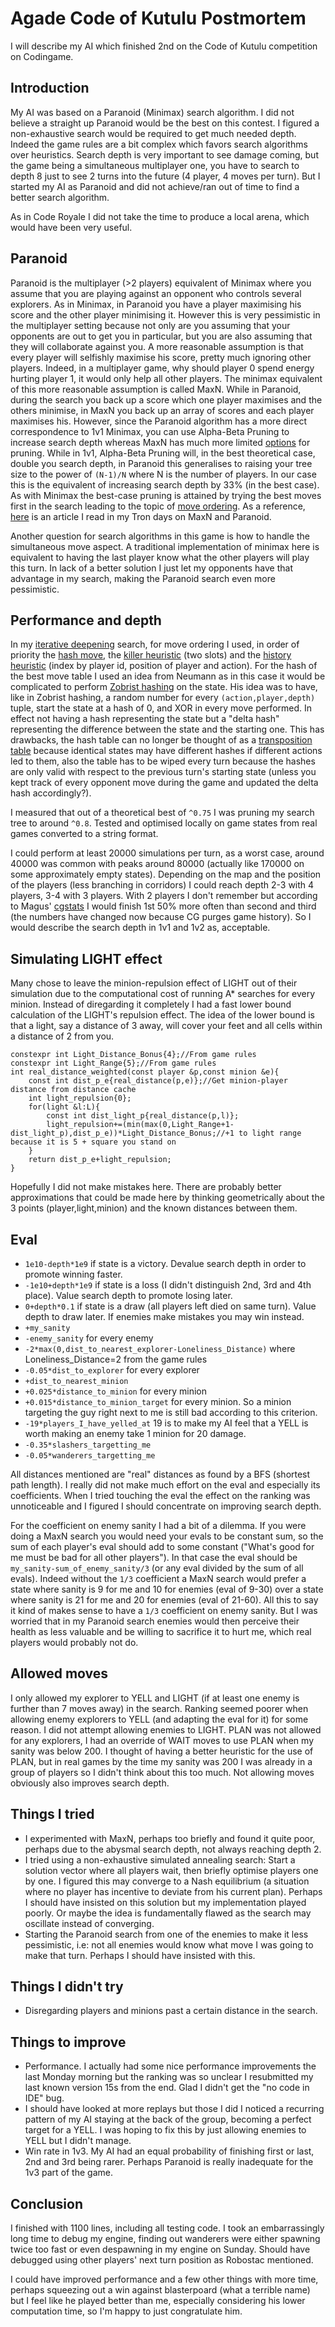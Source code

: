 # Agade Code of Kutulu Postmortem

I will describe my AI which finished 2nd on the Code of Kutulu competition on Codingame.

## Introduction

My AI was based on a Paranoid (Minimax) search algorithm. I did not believe a straight up Paranoid would be the best on this contest. I figured a non-exhaustive search would be required to get much needed depth. Indeed the game rules are a bit complex which favors search algorithms over heuristics. Search depth is very important to see damage coming, but the game being a simultaneous multiplayer one, you have to search to depth 8 just to see 2 turns into the future (4 player, 4 moves per turn). But I started my AI as Paranoid and did not achieve/ran out of time to find a better search algorithm.

As in Code Royale I did not take the time to produce a local arena, which would have been very useful.

## Paranoid

Paranoid is the multiplayer (>2 players) equivalent of Minimax where you assume that you are playing against an opponent who controls several explorers. As in Minimax, in Paranoid you have a player maximising his score and the other player minimising it. However this is very pessimistic in the multiplayer setting because not only are you assuming that your opponents are out to get you in particular, but you are also assuming that they will collaborate against you. A more reasonable assumption is that every player will selfishly maximise his score, pretty much ignoring other players. Indeed, in a multiplayer game, why should player 0 spend energy hurting player 1, it would only help all other players. The minimax equivalent of this more reasonable assumption is called MaxN. While in Paranoid, during the search you back up a score which one player maximises and the others minimise, in MaxN you back up an array of scores and each player maximises his. However, since the Paranoid algorithm has a more direct correspondence to 1v1 Minimax, you can use Alpha-Beta Pruning to increase search depth whereas MaxN has much more limited [options](https://ijcai.org/Proceedings/03/Papers/098.pdf) for pruning. While in 1v1, Alpha-Beta Pruning will, in the best theoretical case, double you search depth, in Paranoid this generalises to raising your tree size to the power of `(N-1)/N` where N is the number of players. In our case this is the equivalent of increasing search depth by 33% (in the best case). As with Minimax the best-case pruning is attained by trying the best moves first in the search leading to the topic of [move ordering](https://chessprogramming.wikispaces.com/Move+Ordering). As a reference, [here](https://webdocs.cs.ualberta.ca/~nathanst/papers/comparison_algorithms.pdf) is an article I read in my Tron days on MaxN and Paranoid.

Another question for search algorithms in this game is how to handle the simultaneous move aspect. A traditional implementation of minimax here is equivalent to having the last player know what the other players will play this turn. In lack of a better solution I just let my opponents have that advantage in my search, making the Paranoid search even more pessimistic.

## Performance and depth

In my [iterative deepening](https://chessprogramming.wikispaces.com/Iterative+Deepening) search, for move ordering I used, in order of priority the [hash move](https://chessprogramming.wikispaces.com/Hash+Move), the [killer heuristic](https://chessprogramming.wikispaces.com/Killer+Move) (two slots) and the [history heuristic](https://chessprogramming.wikispaces.com/History+Heuristic) (index by player id, position of player and action). For the hash of the best move table I used an idea from Neumann as in this case it would be complicated to perform [Zobrist hashing](https://chessprogramming.wikispaces.com/Zobrist+Hashing) on the state. His idea was to have, like in Zobrist hashing, a random number for every `(action,player,depth)` tuple, start the state at a hash of 0, and XOR in every move performed. In effect not having a hash representing the state but a "delta hash" representing the difference between the state and the starting one. This has drawbacks, the hash table can no longer be thought of as a [transposition table](https://chessprogramming.wikispaces.com/Transposition%20Table) because identical states may have different hashes if different actions led to them, also the table has to be wiped every turn because the hashes are only valid with respect to the previous turn's starting state (unless you kept track of every opponent move during the game and updated the delta hash accordingly?). 

I measured that out of a theoretical best of `^0.75` I was pruning my search tree to around `^0.8`. Tested and optimised locally on game states from real games converted to a string format.

I could perform at least 20000 simulations per turn, as a worst case, around 40000 was common with peaks around 80000 (actually like 170000 on some approximately empty states). Depending on the map and the position of the players (less branching in corridors) I could reach depth 2-3 with 4 players, 3-4 with 3 players. With 2 players I don't remember but according to Magus' [cgstats](http://cgstats.magusgeek.com/app/code-of-kutulu/Agade) I would finish 1st 50% more often than second and third (the numbers have changed now because CG purges game history). So I would describe the search depth in 1v1 and 1v2 as, acceptable.

## Simulating LIGHT effect

Many chose to leave the minion-repulsion effect of LIGHT out of their simulation due to the computational cost of running A* searches for every minion. Instead of diregarding it completely I had a fast lower bound calculation of the LIGHT's repulsion effect. The idea of the lower bound is that a light, say a distance of 3 away, will cover your feet and all cells within a distance of 2 from you.

```
constexpr int Light_Distance_Bonus{4};//From game rules
constexpr int Light_Range{5};//From game rules
int real_distance_weighted(const player &p,const minion &e){
	const int dist_p_e{real_distance(p,e)};//Get minion-player distance from distance cache
	int light_repulsion{0};
	for(light &l:L){
		const int dist_light_p{real_distance(p,l)};
		light_repulsion+=(min(max(0,Light_Range+1-dist_light_p),dist_p_e))*Light_Distance_Bonus;//+1 to light range because it is 5 + square you stand on
	}
	return dist_p_e+light_repulsion;
}
```

Hopefully I did not make mistakes here. There are probably better approximations that could be made here by thinking geometrically about the 3 points (player,light,minion) and the known distances between them.

## Eval

* `1e10-depth*1e9` if state is a victory. Devalue search depth in order to promote winning faster.
* `-1e10+depth*1e9` if state is a loss (I didn't distinguish 2nd, 3rd and 4th place). Value search depth to promote losing later.
* `0+depth*0.1` if state is a draw (all players left died on same turn). Value depth to draw later. If enemies make mistakes you may win instead.
* `+my_sanity`
* `-enemy_sanity` for every enemy
* `-2*max(0,dist_to_nearest_explorer-Loneliness_Distance)` where Loneliness_Distance=2 from the game rules
* `-0.05*dist_to_explorer` for every explorer
* `+dist_to_nearest_minion`
* `+0.025*distance_to_minion` for every minion
* `+0.015*distance_to_minion_target` for every minion. So a minion targeting the guy right next to me is still bad according to this criterion.
* `-19*players_I_have_yelled_at` 19 is to make my AI feel that a YELL is worth making an enemy take 1 minion for 20 damage.
* `-0.35*slashers_targetting_me`
* `-0.05*wanderers_targetting_me`

All distances mentioned are "real" distances as found by a BFS (shortest path length). I really did not make much effort on the eval and especially its coefficients. When I tried touching the eval the effect on the ranking was unnoticeable and I figured I should concentrate on improving search depth.

For the coefficient on enemy sanity I had a bit of a dilemma. If you were doing a MaxN search you would need your evals to be constant sum, so the sum of each player's eval should add to some constant ("What's good for me must be bad for all other players"). In that case the eval should be `my_sanity-sum_of_enemy_sanity/3` (or any eval divided by the sum of all evals). Indeed without the `1/3` coefficient a MaxN search would prefer a state where sanity is 9 for me and 10 for enemies (eval of 9-30) over a state where sanity is 21 for me and 20 for enemies (eval of 21-60). All this to say it kind of makes sense to have a `1/3` coefficient on enemy sanity. But I was worried that in my Paranoid search enemies would then perceive their health as less valuable and be willing to sacrifice it to hurt me, which real players would probably not do.

## Allowed moves

I only allowed my explorer to YELL and LIGHT (if at least one enemy is further than 7 moves away) in the search. Ranking seemed poorer when allowing enemy explorers to YELL (and adapting the eval for it) for some reason. I did not attempt allowing enemies to LIGHT. PLAN was not allowed for any explorers, I had an override of WAIT moves to use PLAN when my sanity was below 200. I thought of having a better heuristic for the use of PLAN, but in real games by the time my sanity was 200 I was already in a group of players so I didn't think about this too much. Not allowing moves obviously also improves search depth.

## Things I tried

* I experimented with MaxN, perhaps too briefly and found it quite poor, perhaps due to the abysmal search depth, not always reaching depth 2.
* I tried using a non-exhaustive simulated annealing search: Start a solution vector where all players wait, then briefly optimise players one by one. I figured this may converge to a Nash equilibrium (a situation where no player has incentive to deviate from his current plan). Perhaps I should have insisted on this solution but my implementation played poorly. Or maybe the idea is fundamentally flawed as the search may oscillate instead of converging.
* Starting the Paranoid search from one of the enemies to make it less pessimistic, i.e: not all enemies would know what move I was going to make that turn. Perhaps I should have insisted with this.

## Things I didn't try

* Disregarding players and minions past a certain distance in the search.

## Things to improve

* Performance. I actually had some nice performance improvements the last Monday morning but the ranking was so unclear I resubmitted my last known version 15s from the end. Glad I didn't get the "no code in IDE" bug.
* I should have looked at more replays but those I did I noticed a recurring pattern of my AI staying at the back of the group, becoming a perfect target for a YELL. I was hoping to fix this by just allowing enemies to YELL but I didn't manage.
* Win rate in 1v3. My AI had an equal probability of finishing first or last, 2nd and 3rd being rarer. Perhaps Paranoid is really inadequate for the 1v3 part of the game.

## Conclusion

I finished with 1100 lines, including all testing code. I took an embarrassingly long time to debug my engine, finding out wanderers were either spawning twice too fast or even despawning in my engine on Sunday. Should have debugged using other players' next turn position as Robostac mentioned.

I could have improved performance and a few other things with more time, perhaps squeezing out a win against blasterpoard (what a terrible name) but I feel like he played better than me, especially considering his lower computation time, so I'm happy to just congratulate him.



